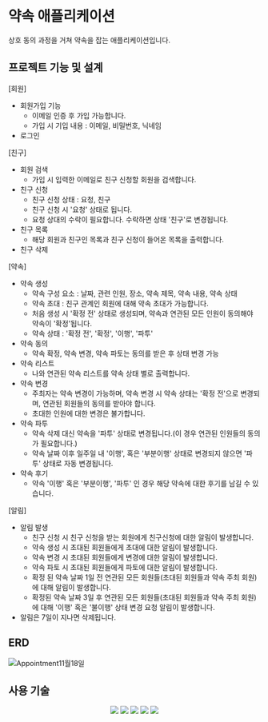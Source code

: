 # 약속 애플리케이션

상호 동의 과정을 거쳐 약속을 잡는 애플리케이션입니다.

## 프로젝트 기능 및 설계

[회원]
  - 회원가입 기능
    - 이메일 인증 후 가입 가능합니다.
    - 가입 시 기입 내용 : 이메일, 비밀번호, 닉네임
  - 로그인
    
[친구]
  - 회원 검색
    - 가입 시 입력한 이메일로 친구 신청할 회원을 검색합니다.
  - 친구 신청
    - 친구 신청 상태 : 요청, 친구
    - 친구 신청 시 '요청' 상태로 됩니다.
    - 요청 상대의 수락이 필요합니다. 수락하면 상태 '친구'로 변경됩니다.
  - 친구 목록
    - 해당 회원과 친구인 목록과 친구 신청이 들어온 목록을 출력합니다.
  - 친구 삭제
    
[약속]
  - 약속 생성
    - 약속 구성 요소 : 날짜, 관련 인원, 장소, 약속 제목, 약속 내용, 약속 상태
    - 약속 초대 : 친구 관계인 회원에 대해 약속 초대가 가능합니다.
    - 처음 생성 시 '확정 전' 상태로 생성되며, 약속과 연관된 모든 인원이 동의해야 약속이 '확정'됩니다.
    - 약속 상태 : '확정 전', '확정', '이행', '파투'
  - 약속 동의
    - 약속 확정, 약속 변경, 약속 파토는 동의를 받은 후 상태 변경 가능
  - 약속 리스트
    - 나와 연관된 약속 리스트를 약속 상태 별로 출력합니다.
  - 약속 변경
    - 주최자는 약속 변경이 가능하며, 약속 변경 시 약속 상태는 '확정 전'으로 변경되며, 연관된 회원들의 동의를 받아야 합니다.
    - 초대한 인원에 대한 변경은 불가합니다.
  - 약속 파투
    - 약속 삭제 대신 약속을 '파투' 상태로 변경됩니다.(이 경우 연관된 인원들의 동의가 필요합니다.)
    - 약속 날짜 이후 일주일 내 '이행', 혹은 '부분이행' 상태로 변경되지 않으면 '파투' 상태로 자동 변경됩니다.
  - 약속 후기
    - 약속 '이행' 혹은 '부분이행', '파투' 인 경우 해당 약속에 대한 후기를 남길 수 있습니다.
      
[알림]
  - 알림 발생
    - 친구 신청 시 친구 신청을 받는 회원에게 친구신청에 대한 알림이 발생합니다.
    - 약속 생성 시 초대된 회원들에게 초대에 대한 알림이 발생합니다.
    - 약속 변경 시 초대된 회원들에게 변경에 대한 알림이 발생합니다.
    - 약속 파토 시 초대된 회원들에게 파토에 대한 알림이 발생합니다.
    - 확정 된 약속 날짜 1일 전 연관된 모든 회원들(초대된 회원들과 약속 주최 회원)에 대해 알림이 발생합니다.
    - 확정된 약속 날짜 3일 후 연관된 모든 회원들(초대된 회원들과 약속 주최 회원)에 대해 '이행' 혹은 '불이행' 상태 변경 요청 알림이 발생합니다.
  - 알림은 7일이 지나면 삭제됩니다.

## ERD

![Appointment11월18일](https://github.com/KimMunjin/appointment/assets/115455126/7bb5cc8f-a2d1-4969-b5c0-bc524ff871c1)






## 사용 기술
<div align=center>
<img src="https://img.shields.io/badge/java-007396?style=for-the-badge&logo=java&logoColor=white">
<img src="https://img.shields.io/badge/mariaDB-003545?style=for-the-badge&logo=mariaDB&logoColor=white"> 
<img src="https://img.shields.io/badge/spring boot-6DB33F?style=for-the-badge&logo=Spring Boot&logoColor=white">
<img src="https://img.shields.io/badge/git-F05032?style=for-the-badge&logo=git&logoColor=white">
<img src="https://img.shields.io/badge/redis-%23DD0031.svg?style=for-the-badge&logo=redis&logoColor=white">
</div>

